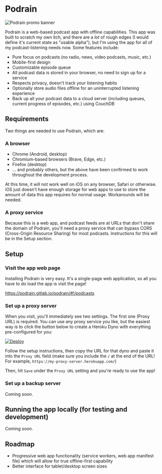 # Podrain

![Podrain promo banner](media/podrain-promo.png)

Podrain is a web-based podcast app with offline capabilities. This app was built to scratch my own itch, and there are a *lot* of rough edges (I would define it's current state as "usable alpha"), but I'm using the app for all of my podcast-listening needs now. Some features include:

- Pure focus on podcasts (no radio, news, video podcasts, music, etc.)
- Mobile-first design
- Customizable episode queue
- All podcast data is stored in your browser, no need to sign up for a service
- Respects privacy, doesn't track your listening habits
- Optionally store audio files offline for an uninterrupted listening experience
- Back up all your podcast data to a cloud server (including queues, current progress of episodes, etc.) using CouchDB

## Requirements
Two things are needed to use Podrain, which are:

### A browser
- Chrome (Android, desktop)
- Chromium-based browsers (Brave, Edge, etc.)
- Firefox (desktop)
- ... and probably others, but the above have been confirmed to work throughout the development process.

At this time, it will not work well on iOS on any browser, Safari or otherwise. iOS just doesn't have enough storage for web apps to use to store the amount of data this app requires for normal usage. Workarounds will be needed.

### A proxy service
Because this is a web app, and podcast feeds are at URLs that don't share the domain of Podrain, you'll need a proxy service that can bypass CORS (Cross-Origin Resource Sharing) for most podcasts. Instructions for this will be in the Setup section.

## Setup
### Visit the app web page
Installing Podrain is very easy. It's a single-page web application, so all you have to do load the app is visit the page!

https://podrain.gitlab.io/podrain/#!/podcasts

### Set up a proxy server
When you visit, you'll immediately see two settings. The first one (Proxy URL) is required. You can use any proxy service you like, but the easiest way is to click the button below to create a Heroku Dyno with everything pre-configured for you:

[![Deploy](https://www.herokucdn.com/deploy/button.svg)](https://heroku.com/deploy?template=https://github.com/puzzleboss/cors-anywhere/tree/master)

Follow the setup instructions, then copy the URL for that dyno and paste it into the `Proxy URL` field (make sure you include the `/` at the end of the URL! For example, `https://my-proxy-server.herokuapp.com/`)

Then, hit `Save` under the `Proxy URL` setting and you're ready to use the app!

### Set up a backup server
Coming soon.

## Running the app locally (for testing and development)
Coming soon.

## Roadmap
- Progressive web app functionality (service workers, web app manifest file) which will allow for true offline-first capability
- Better interface for tablet/desktop screen sizes